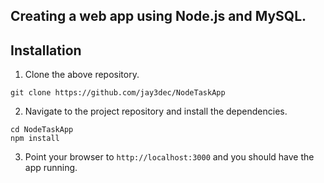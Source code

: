 ## Creating a web app using Node.js and MySQL.
## Installation
1) Clone the above repository.
```
git clone https://github.com/jay3dec/NodeTaskApp
```

2) Navigate to the project repository and install the dependencies.
```
cd NodeTaskApp
npm install
```

3) Point your browser to `http://localhost:3000` and you should have the app running.
